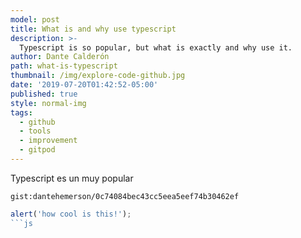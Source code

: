 ```yaml
---
model: post
title: What is and why use typescript
description: >-
  Typescript is so popular, but what is exactly and why use it.
author: Dante Calderón
path: what-is-typescript
thumbnail: /img/explore-code-github.jpg
date: '2019-07-20T01:42:52-05:00'
published: true
style: normal-img
tags:
  - github
  - tools
  - improvement
  - gitpod
---
```


Typescript es un muy popular

`gist:dantehemerson/0c74084bec43cc5eea5eef74b30462ef`

```js:title=example-file.js
alert('how cool is this!');
```js
